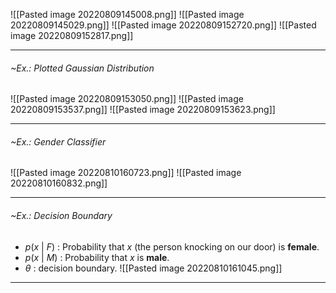 ![[Pasted image 20220809145008.png]]
![[Pasted image 20220809145029.png]]
![[Pasted image 20220809152720.png]]
![[Pasted image 20220809152817.png]]

---
###### ~Ex.: Plotted Gaussian Distribution
![[Pasted image 20220809153050.png]]
![[Pasted image 20220809153537.png]]
![[Pasted image 20220809153623.png]]

---
###### ~Ex.: Gender Classifier
![[Pasted image 20220810160723.png]]
![[Pasted image 20220810160832.png]]

---
###### ~Ex.: Decision Boundary
- $p(x \ | \ F)$ : Probability that $x$ (the person knocking on our door) is **female**.
- $p(x \ | \ M)$ : Probability that $x$ is **male**.
- $\theta$ : decision boundary. 
![[Pasted image 20220810161045.png]]
---
